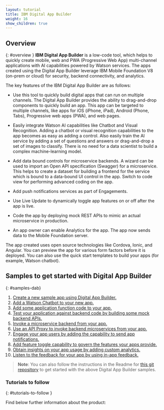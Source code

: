 ```yaml
---
layout: tutorial
title: IBM Digital App Builder
weight: 16
show_children: true
---
```

<!-- NLS_CHARSET=UTF-8 -->
## Overview
{: #overview }
**IBM Digital App Builder** is a low-code tool, which helps to quickly create mobile, web and PWA (Progressive Web App) multi-channel applications with AI capabilities powered by Watson services. The apps created using the Digital App Builder leverage IBM Mobile Foundation V8 (on-prem or cloud) for security, backend connectivity, and analytics.

The key features of the IBM Digital App Builder are as follows:

* Use this tool to quickly build digital apps that can run on multiple channels. The Digital App Builder provides the ability to drag-and-drop components to quickly build an app. This app can be targeted to multiple channels, like apps for iOS (iPhone, iPad), Android (Phone, Tabs), Progressive web apps (PWA), and web pages.

* Easily integrate Watson AI capabilities like Chatbot and Visual Recognition. Adding a chatbot or visual recognition capabilities to the app becomes as easy as adding a control. Also easily train the AI service by adding a set of questions and answers or drag-and-drop a set of images to classify. There is no need for a data scientist to build a complex machine-learning model.

* Add data bound controls for microservice backends. A wizard can be used to import an Open API specification (Swagger) for a microservice. This helps to create a dataset for building a frontend for the service which is bound to a data-bound UI control in the app. Switch to code view for performing advanced coding on the app.

* Add push notifications services as part of Engagements.

* Use Live Update to dynamically toggle app features on or off after the app is live.

* Code the app by deploying mock REST APIs to mimic an actual microservice in production.

* An app owner can enable Analytics for the app. The app now sends data to the Mobile Foundation server.

The app created uses open source technologies like Cordova, Ionic, and Angular. You can preview the app for various form factors before it is deployed. You can also use the quick start templates to build your apps (for example, Watson chatbot).

## Samples to get started with Digital App Builder
{: #samples-dab}

1. [Create a new sample app using Digital App Builder.](https://github.com/MobileFirst-Platform-Developer-Center/IBMDigitalAppBuilderGettingStarted/tree/release80/1-getting-started)
2. [Add a Watson Chatbot to your new app.](https://github.com/MobileFirst-Platform-Developer-Center/IBMDigitalAppBuilderGettingStarted/tree/release80/2-watson-chatbot)
3. [Add some application function code to your app.](https://github.com/MobileFirst-Platform-Developer-Center/IBMDigitalAppBuilderGettingStarted/tree/release80/3-toggle-design-code)
4. [Test your application against backend code by building some mock backend APIs.](https://github.com/MobileFirst-Platform-Developer-Center/IBMDigitalAppBuilderGettingStarted/tree/release80/3-toggle-design-code)
5. [Invoke a microservice backend from your app.](https://github.com/MobileFirst-Platform-Developer-Center/IBMDigitalAppBuilderGettingStarted/tree/release80/5-microservice-invocation)
6. [Use an API Proxy to invoke backend microservices from your app.](https://github.com/MobileFirst-Platform-Developer-Center/IBMDigitalAppBuilderGettingStarted/tree/release80/6-api-proxy)
7. [Engage your app users by adding the capability to send app notifications.](https://github.com/MobileFirst-Platform-Developer-Center/IBMDigitalAppBuilderGettingStarted/tree/release80/7-push-notifications)
8. [Add feature toggle capability to govern the features your apps provide.](https://github.com/MobileFirst-Platform-Developer-Center/IBMDigitalAppBuilderGettingStarted/tree/release80/8-liveupdate)
9. [Obtain insights on your app usage by adding custom analytics.](https://github.com/MobileFirst-Platform-Developer-Center/IBMDigitalAppBuilderGettingStarted/tree/release80/9-custom-analytics)
10. [Listen to the feedback for your app by using in-app feedback.](https://github.com/MobileFirst-Platform-Developer-Center/IBMDigitalAppBuilderGettingStarted/tree/release80/10-inapp-feedback)

>**Note**: You can also follow the instructions in the Readme for [this git repository](https://github.com/MobileFirst-Platform-Developer-Center/IBMDigitalAppBuilderGettingStarted) to get started with the above Digital App Builder samples.

### Tutorials to follow
{: #tutorials-to-follow }

Find below further information about the product:
